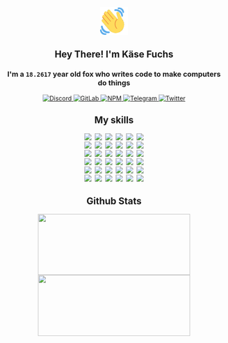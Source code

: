 <div><p align=center><img src=./resources/images/wave.gif width=64px height=64px></p><h2 align=center>Hey There! I'm Käse Fuchs</h2><h3 align=center>I'm a <code>18.2617</code> year old fox who writes code to make computers do things</h3><p align=center><a href=https://discord.com/users/507526681125322772><img alt=Discord src="https://img.shields.io/badge/Discord-5865F2?logo=discord&logoColor=white&style=flat-square#6ff1f8b62aa0ac373e26fc7ed4079518"> </a><a href=https://gitlab.com/kasefuchs><img alt=GitLab src="https://img.shields.io/badge/GitLab-330F63?logo=gitlab&logoColor=white&style=flat-square#6ff1f8b62aa0ac373e26fc7ed4079518"> </a><a href=https://npmjs.com/~kasefuchs><img alt=NPM src="https://img.shields.io/badge/NPM-CB3837?logo=npm&logoColor=white&style=flat-square#6ff1f8b62aa0ac373e26fc7ed4079518"> </a><a href=https://t.me/kasefuchs><img alt=Telegram src="https://img.shields.io/badge/Telegram-2CA5E0?logo=telegram&logoColor=white&style=flat-square#6ff1f8b62aa0ac373e26fc7ed4079518"> </a><a href=https://twitter.com/kasefuchs><img alt=Twitter src="https://img.shields.io/badge/Twitter-1DA1F2?logo=twitter&logoColor=white&style=flat-square#6ff1f8b62aa0ac373e26fc7ed4079518"></a></p><h2 align=center>My skills</h2><p align=center><a href=https://aws.amazon.com/ ><picture><source srcset="https://skillicons.dev/icons?i=aws&theme=dark#6ff1f8b62aa0ac373e26fc7ed4079518" media="(prefers-color-scheme: dark)"><source srcset="https://skillicons.dev/icons?i=aws&theme=light#6ff1f8b62aa0ac373e26fc7ed4079518" media="(prefers-color-scheme: light), (prefers-color-scheme: no-preference)"><img src="https://skillicons.dev/icons?i=aws&theme=light#6ff1f8b62aa0ac373e26fc7ed4079518"></picture></a>&nbsp;&nbsp;<a href=https://en.wikipedia.org/wiki/Bash_(Unix_shell)><picture><source srcset="https://skillicons.dev/icons?i=bash&theme=dark#6ff1f8b62aa0ac373e26fc7ed4079518" media="(prefers-color-scheme: dark)"><source srcset="https://skillicons.dev/icons?i=bash&theme=light#6ff1f8b62aa0ac373e26fc7ed4079518" media="(prefers-color-scheme: light), (prefers-color-scheme: no-preference)"><img src="https://skillicons.dev/icons?i=bash&theme=light#6ff1f8b62aa0ac373e26fc7ed4079518"></picture></a>&nbsp;&nbsp;<a href=https://discord.com/developers/docs><picture><source srcset="https://skillicons.dev/icons?i=bots&theme=dark#6ff1f8b62aa0ac373e26fc7ed4079518" media="(prefers-color-scheme: dark)"><source srcset="https://skillicons.dev/icons?i=bots&theme=light#6ff1f8b62aa0ac373e26fc7ed4079518" media="(prefers-color-scheme: light), (prefers-color-scheme: no-preference)"><img src="https://skillicons.dev/icons?i=bots&theme=light#6ff1f8b62aa0ac373e26fc7ed4079518"></picture></a>&nbsp;&nbsp;<a href=https://www.cloudflare.com/ ><picture><source srcset="https://skillicons.dev/icons?i=cloudflare&theme=dark#6ff1f8b62aa0ac373e26fc7ed4079518" media="(prefers-color-scheme: dark)"><source srcset="https://skillicons.dev/icons?i=cloudflare&theme=light#6ff1f8b62aa0ac373e26fc7ed4079518" media="(prefers-color-scheme: light), (prefers-color-scheme: no-preference)"><img src="https://skillicons.dev/icons?i=cloudflare&theme=light#6ff1f8b62aa0ac373e26fc7ed4079518"></picture></a>&nbsp;&nbsp;<a href=https://en.wikipedia.org/wiki/CSS><picture><source srcset="https://skillicons.dev/icons?i=css&theme=dark#6ff1f8b62aa0ac373e26fc7ed4079518" media="(prefers-color-scheme: dark)"><source srcset="https://skillicons.dev/icons?i=css&theme=light#6ff1f8b62aa0ac373e26fc7ed4079518" media="(prefers-color-scheme: light), (prefers-color-scheme: no-preference)"><img src="https://skillicons.dev/icons?i=css&theme=light#6ff1f8b62aa0ac373e26fc7ed4079518"></picture></a>&nbsp;&nbsp;<a href=https://www.docker.com/ ><picture><source srcset="https://skillicons.dev/icons?i=docker&theme=dark#6ff1f8b62aa0ac373e26fc7ed4079518" media="(prefers-color-scheme: dark)"><source srcset="https://skillicons.dev/icons?i=docker&theme=light#6ff1f8b62aa0ac373e26fc7ed4079518" media="(prefers-color-scheme: light), (prefers-color-scheme: no-preference)"><img src="https://skillicons.dev/icons?i=docker&theme=light#6ff1f8b62aa0ac373e26fc7ed4079518"></picture></a><br><a href=https://www.electronjs.org/ ><picture><source srcset="https://skillicons.dev/icons?i=electron&theme=dark#6ff1f8b62aa0ac373e26fc7ed4079518" media="(prefers-color-scheme: dark)"><source srcset="https://skillicons.dev/icons?i=electron&theme=light#6ff1f8b62aa0ac373e26fc7ed4079518" media="(prefers-color-scheme: light), (prefers-color-scheme: no-preference)"><img src="https://skillicons.dev/icons?i=electron&theme=light#6ff1f8b62aa0ac373e26fc7ed4079518"></picture></a>&nbsp;&nbsp;<a href=https://expressjs.com/ ><picture><source srcset="https://skillicons.dev/icons?i=express&theme=dark#6ff1f8b62aa0ac373e26fc7ed4079518" media="(prefers-color-scheme: dark)"><source srcset="https://skillicons.dev/icons?i=express&theme=light#6ff1f8b62aa0ac373e26fc7ed4079518" media="(prefers-color-scheme: light), (prefers-color-scheme: no-preference)"><img src="https://skillicons.dev/icons?i=express&theme=light#6ff1f8b62aa0ac373e26fc7ed4079518"></picture></a>&nbsp;&nbsp;<a href=https://www.figma.com/ ><picture><source srcset="https://skillicons.dev/icons?i=figma&theme=dark#6ff1f8b62aa0ac373e26fc7ed4079518" media="(prefers-color-scheme: dark)"><source srcset="https://skillicons.dev/icons?i=figma&theme=light#6ff1f8b62aa0ac373e26fc7ed4079518" media="(prefers-color-scheme: light), (prefers-color-scheme: no-preference)"><img src="https://skillicons.dev/icons?i=figma&theme=light#6ff1f8b62aa0ac373e26fc7ed4079518"></picture></a>&nbsp;&nbsp;<a href=https://firebase.google.com/ ><picture><source srcset="https://skillicons.dev/icons?i=firebase&theme=dark#6ff1f8b62aa0ac373e26fc7ed4079518" media="(prefers-color-scheme: dark)"><source srcset="https://skillicons.dev/icons?i=firebase&theme=light#6ff1f8b62aa0ac373e26fc7ed4079518" media="(prefers-color-scheme: light), (prefers-color-scheme: no-preference)"><img src="https://skillicons.dev/icons?i=firebase&theme=light#6ff1f8b62aa0ac373e26fc7ed4079518"></picture></a>&nbsp;&nbsp;<a href=https://flask.palletsprojects.com/ ><picture><source srcset="https://skillicons.dev/icons?i=flask&theme=dark#6ff1f8b62aa0ac373e26fc7ed4079518" media="(prefers-color-scheme: dark)"><source srcset="https://skillicons.dev/icons?i=flask&theme=light#6ff1f8b62aa0ac373e26fc7ed4079518" media="(prefers-color-scheme: light), (prefers-color-scheme: no-preference)"><img src="https://skillicons.dev/icons?i=flask&theme=light#6ff1f8b62aa0ac373e26fc7ed4079518"></picture></a>&nbsp;&nbsp;<a href=https://cloud.google.com/ ><picture><source srcset="https://skillicons.dev/icons?i=gcp&theme=dark#6ff1f8b62aa0ac373e26fc7ed4079518" media="(prefers-color-scheme: dark)"><source srcset="https://skillicons.dev/icons?i=gcp&theme=light#6ff1f8b62aa0ac373e26fc7ed4079518" media="(prefers-color-scheme: light), (prefers-color-scheme: no-preference)"><img src="https://skillicons.dev/icons?i=gcp&theme=light#6ff1f8b62aa0ac373e26fc7ed4079518"></picture></a><br><a href=https://git-scm.com/ ><picture><source srcset="https://skillicons.dev/icons?i=git&theme=dark#6ff1f8b62aa0ac373e26fc7ed4079518" media="(prefers-color-scheme: dark)"><source srcset="https://skillicons.dev/icons?i=git&theme=light#6ff1f8b62aa0ac373e26fc7ed4079518" media="(prefers-color-scheme: light), (prefers-color-scheme: no-preference)"><img src="https://skillicons.dev/icons?i=git&theme=light#6ff1f8b62aa0ac373e26fc7ed4079518"></picture></a>&nbsp;&nbsp;<a href=https://github.com/ ><picture><source srcset="https://skillicons.dev/icons?i=github&theme=dark#6ff1f8b62aa0ac373e26fc7ed4079518" media="(prefers-color-scheme: dark)"><source srcset="https://skillicons.dev/icons?i=github&theme=light#6ff1f8b62aa0ac373e26fc7ed4079518" media="(prefers-color-scheme: light), (prefers-color-scheme: no-preference)"><img src="https://skillicons.dev/icons?i=github&theme=light#6ff1f8b62aa0ac373e26fc7ed4079518"></picture></a>&nbsp;&nbsp;<a href=https://gitlab.com/ ><picture><source srcset="https://skillicons.dev/icons?i=gitlab&theme=dark#6ff1f8b62aa0ac373e26fc7ed4079518" media="(prefers-color-scheme: dark)"><source srcset="https://skillicons.dev/icons?i=gitlab&theme=light#6ff1f8b62aa0ac373e26fc7ed4079518" media="(prefers-color-scheme: light), (prefers-color-scheme: no-preference)"><img src="https://skillicons.dev/icons?i=gitlab&theme=light#6ff1f8b62aa0ac373e26fc7ed4079518"></picture></a>&nbsp;&nbsp;<a href=https://www.heroku.com/ ><picture><source srcset="https://skillicons.dev/icons?i=heroku&theme=dark#6ff1f8b62aa0ac373e26fc7ed4079518" media="(prefers-color-scheme: dark)"><source srcset="https://skillicons.dev/icons?i=heroku&theme=light#6ff1f8b62aa0ac373e26fc7ed4079518" media="(prefers-color-scheme: light), (prefers-color-scheme: no-preference)"><img src="https://skillicons.dev/icons?i=heroku&theme=light#6ff1f8b62aa0ac373e26fc7ed4079518"></picture></a>&nbsp;&nbsp;<a href=https://en.wikipedia.org/wiki/HTML><picture><source srcset="https://skillicons.dev/icons?i=html&theme=dark#6ff1f8b62aa0ac373e26fc7ed4079518" media="(prefers-color-scheme: dark)"><source srcset="https://skillicons.dev/icons?i=html&theme=light#6ff1f8b62aa0ac373e26fc7ed4079518" media="(prefers-color-scheme: light), (prefers-color-scheme: no-preference)"><img src="https://skillicons.dev/icons?i=html&theme=light#6ff1f8b62aa0ac373e26fc7ed4079518"></picture></a>&nbsp;&nbsp;<a href=https://en.wikipedia.org/wiki/JavaScript><picture><source srcset="https://skillicons.dev/icons?i=js&theme=dark#6ff1f8b62aa0ac373e26fc7ed4079518" media="(prefers-color-scheme: dark)"><source srcset="https://skillicons.dev/icons?i=js&theme=light#6ff1f8b62aa0ac373e26fc7ed4079518" media="(prefers-color-scheme: light), (prefers-color-scheme: no-preference)"><img src="https://skillicons.dev/icons?i=js&theme=light#6ff1f8b62aa0ac373e26fc7ed4079518"></picture></a><br><a href=https://en.wikipedia.org/wiki/Linux><picture><source srcset="https://skillicons.dev/icons?i=linux&theme=dark#6ff1f8b62aa0ac373e26fc7ed4079518" media="(prefers-color-scheme: dark)"><source srcset="https://skillicons.dev/icons?i=linux&theme=light#6ff1f8b62aa0ac373e26fc7ed4079518" media="(prefers-color-scheme: light), (prefers-color-scheme: no-preference)"><img src="https://skillicons.dev/icons?i=linux&theme=light#6ff1f8b62aa0ac373e26fc7ed4079518"></picture></a>&nbsp;&nbsp;<a href=https://mui.com/ ><picture><source srcset="https://skillicons.dev/icons?i=materialui&theme=dark#6ff1f8b62aa0ac373e26fc7ed4079518" media="(prefers-color-scheme: dark)"><source srcset="https://skillicons.dev/icons?i=materialui&theme=light#6ff1f8b62aa0ac373e26fc7ed4079518" media="(prefers-color-scheme: light), (prefers-color-scheme: no-preference)"><img src="https://skillicons.dev/icons?i=materialui&theme=light#6ff1f8b62aa0ac373e26fc7ed4079518"></picture></a>&nbsp;&nbsp;<a href=https://en.wikipedia.org/wiki/Markdown><picture><source srcset="https://skillicons.dev/icons?i=md&theme=dark#6ff1f8b62aa0ac373e26fc7ed4079518" media="(prefers-color-scheme: dark)"><source srcset="https://skillicons.dev/icons?i=md&theme=light#6ff1f8b62aa0ac373e26fc7ed4079518" media="(prefers-color-scheme: light), (prefers-color-scheme: no-preference)"><img src="https://skillicons.dev/icons?i=md&theme=light#6ff1f8b62aa0ac373e26fc7ed4079518"></picture></a>&nbsp;&nbsp;<a href=https://www.mongodb.com/ ><picture><source srcset="https://skillicons.dev/icons?i=mongodb&theme=dark#6ff1f8b62aa0ac373e26fc7ed4079518" media="(prefers-color-scheme: dark)"><source srcset="https://skillicons.dev/icons?i=mongodb&theme=light#6ff1f8b62aa0ac373e26fc7ed4079518" media="(prefers-color-scheme: light), (prefers-color-scheme: no-preference)"><img src="https://skillicons.dev/icons?i=mongodb&theme=light#6ff1f8b62aa0ac373e26fc7ed4079518"></picture></a>&nbsp;&nbsp;<a href=https://www.mysql.com/ ><picture><source srcset="https://skillicons.dev/icons?i=mysql&theme=dark#6ff1f8b62aa0ac373e26fc7ed4079518" media="(prefers-color-scheme: dark)"><source srcset="https://skillicons.dev/icons?i=mysql&theme=light#6ff1f8b62aa0ac373e26fc7ed4079518" media="(prefers-color-scheme: light), (prefers-color-scheme: no-preference)"><img src="https://skillicons.dev/icons?i=mysql&theme=light#6ff1f8b62aa0ac373e26fc7ed4079518"></picture></a>&nbsp;&nbsp;<a href=https://nextjs.org/ ><picture><source srcset="https://skillicons.dev/icons?i=nextjs&theme=dark#6ff1f8b62aa0ac373e26fc7ed4079518" media="(prefers-color-scheme: dark)"><source srcset="https://skillicons.dev/icons?i=nextjs&theme=light#6ff1f8b62aa0ac373e26fc7ed4079518" media="(prefers-color-scheme: light), (prefers-color-scheme: no-preference)"><img src="https://skillicons.dev/icons?i=nextjs&theme=light#6ff1f8b62aa0ac373e26fc7ed4079518"></picture></a><br><a href=https://nodejs.org/en/ ><picture><source srcset="https://skillicons.dev/icons?i=nodejs&theme=dark#6ff1f8b62aa0ac373e26fc7ed4079518" media="(prefers-color-scheme: dark)"><source srcset="https://skillicons.dev/icons?i=nodejs&theme=light#6ff1f8b62aa0ac373e26fc7ed4079518" media="(prefers-color-scheme: light), (prefers-color-scheme: no-preference)"><img src="https://skillicons.dev/icons?i=nodejs&theme=light#6ff1f8b62aa0ac373e26fc7ed4079518"></picture></a>&nbsp;&nbsp;<a href=https://www.postgresql.org/ ><picture><source srcset="https://skillicons.dev/icons?i=postgres&theme=dark#6ff1f8b62aa0ac373e26fc7ed4079518" media="(prefers-color-scheme: dark)"><source srcset="https://skillicons.dev/icons?i=postgres&theme=light#6ff1f8b62aa0ac373e26fc7ed4079518" media="(prefers-color-scheme: light), (prefers-color-scheme: no-preference)"><img src="https://skillicons.dev/icons?i=postgres&theme=light#6ff1f8b62aa0ac373e26fc7ed4079518"></picture></a>&nbsp;&nbsp;<a href=https://learn.microsoft.com/en-us/powershell/ ><picture><source srcset="https://skillicons.dev/icons?i=powershell&theme=dark#6ff1f8b62aa0ac373e26fc7ed4079518" media="(prefers-color-scheme: dark)"><source srcset="https://skillicons.dev/icons?i=powershell&theme=light#6ff1f8b62aa0ac373e26fc7ed4079518" media="(prefers-color-scheme: light), (prefers-color-scheme: no-preference)"><img src="https://skillicons.dev/icons?i=powershell&theme=light#6ff1f8b62aa0ac373e26fc7ed4079518"></picture></a>&nbsp;&nbsp;<a href=https://www.python.org/ ><picture><source srcset="https://skillicons.dev/icons?i=py&theme=dark#6ff1f8b62aa0ac373e26fc7ed4079518" media="(prefers-color-scheme: dark)"><source srcset="https://skillicons.dev/icons?i=py&theme=light#6ff1f8b62aa0ac373e26fc7ed4079518" media="(prefers-color-scheme: light), (prefers-color-scheme: no-preference)"><img src="https://skillicons.dev/icons?i=py&theme=light#6ff1f8b62aa0ac373e26fc7ed4079518"></picture></a>&nbsp;&nbsp;<a href=https://www.raspberrypi.org/ ><picture><source srcset="https://skillicons.dev/icons?i=raspberrypi&theme=dark#6ff1f8b62aa0ac373e26fc7ed4079518" media="(prefers-color-scheme: dark)"><source srcset="https://skillicons.dev/icons?i=raspberrypi&theme=light#6ff1f8b62aa0ac373e26fc7ed4079518" media="(prefers-color-scheme: light), (prefers-color-scheme: no-preference)"><img src="https://skillicons.dev/icons?i=raspberrypi&theme=light#6ff1f8b62aa0ac373e26fc7ed4079518"></picture></a>&nbsp;&nbsp;<a href=https://reactjs.org/ ><picture><source srcset="https://skillicons.dev/icons?i=react&theme=dark#6ff1f8b62aa0ac373e26fc7ed4079518" media="(prefers-color-scheme: dark)"><source srcset="https://skillicons.dev/icons?i=react&theme=light#6ff1f8b62aa0ac373e26fc7ed4079518" media="(prefers-color-scheme: light), (prefers-color-scheme: no-preference)"><img src="https://skillicons.dev/icons?i=react&theme=light#6ff1f8b62aa0ac373e26fc7ed4079518"></picture></a><br><a href=https://redux.js.org/ ><picture><source srcset="https://skillicons.dev/icons?i=redux&theme=dark#6ff1f8b62aa0ac373e26fc7ed4079518" media="(prefers-color-scheme: dark)"><source srcset="https://skillicons.dev/icons?i=redux&theme=light#6ff1f8b62aa0ac373e26fc7ed4079518" media="(prefers-color-scheme: light), (prefers-color-scheme: no-preference)"><img src="https://skillicons.dev/icons?i=redux&theme=light#6ff1f8b62aa0ac373e26fc7ed4079518"></picture></a>&nbsp;&nbsp;<a href=https://en.wikipedia.org/wiki/Regular_expression><picture><source srcset="https://skillicons.dev/icons?i=regex&theme=dark#6ff1f8b62aa0ac373e26fc7ed4079518" media="(prefers-color-scheme: dark)"><source srcset="https://skillicons.dev/icons?i=regex&theme=light#6ff1f8b62aa0ac373e26fc7ed4079518" media="(prefers-color-scheme: light), (prefers-color-scheme: no-preference)"><img src="https://skillicons.dev/icons?i=regex&theme=light#6ff1f8b62aa0ac373e26fc7ed4079518"></picture></a>&nbsp;&nbsp;<a href=https://en.wikipedia.org/wiki/Sass_(stylesheet_language)><picture><source srcset="https://skillicons.dev/icons?i=sass&theme=dark#6ff1f8b62aa0ac373e26fc7ed4079518" media="(prefers-color-scheme: dark)"><source srcset="https://skillicons.dev/icons?i=sass&theme=light#6ff1f8b62aa0ac373e26fc7ed4079518" media="(prefers-color-scheme: light), (prefers-color-scheme: no-preference)"><img src="https://skillicons.dev/icons?i=sass&theme=light#6ff1f8b62aa0ac373e26fc7ed4079518"></picture></a>&nbsp;&nbsp;<a href=https://www.typescriptlang.org/ ><picture><source srcset="https://skillicons.dev/icons?i=ts&theme=dark#6ff1f8b62aa0ac373e26fc7ed4079518" media="(prefers-color-scheme: dark)"><source srcset="https://skillicons.dev/icons?i=ts&theme=light#6ff1f8b62aa0ac373e26fc7ed4079518" media="(prefers-color-scheme: light), (prefers-color-scheme: no-preference)"><img src="https://skillicons.dev/icons?i=ts&theme=light#6ff1f8b62aa0ac373e26fc7ed4079518"></picture></a>&nbsp;&nbsp;<a href=https://unity.com/ ><picture><source srcset="https://skillicons.dev/icons?i=unity&theme=dark#6ff1f8b62aa0ac373e26fc7ed4079518" media="(prefers-color-scheme: dark)"><source srcset="https://skillicons.dev/icons?i=unity&theme=light#6ff1f8b62aa0ac373e26fc7ed4079518" media="(prefers-color-scheme: light), (prefers-color-scheme: no-preference)"><img src="https://skillicons.dev/icons?i=unity&theme=light#6ff1f8b62aa0ac373e26fc7ed4079518"></picture></a>&nbsp;&nbsp;<a href=https://workers.cloudflare.com/ ><picture><source srcset="https://skillicons.dev/icons?i=workers&theme=dark#6ff1f8b62aa0ac373e26fc7ed4079518" media="(prefers-color-scheme: dark)"><source srcset="https://skillicons.dev/icons?i=workers&theme=light#6ff1f8b62aa0ac373e26fc7ed4079518" media="(prefers-color-scheme: light), (prefers-color-scheme: no-preference)"><img src="https://skillicons.dev/icons?i=workers&theme=light#6ff1f8b62aa0ac373e26fc7ed4079518"></picture></a><br></p><h2 align=center>Github Stats</h2><p align=center><picture><source srcset="https://github-readme-stats-kasefuchs.vercel.app/api/?count_private=true&hide_border=true&hide_rank=true&line_height=20&hide_title=true&username=Kasefuchs&theme=dark#6ff1f8b62aa0ac373e26fc7ed4079518" media="(prefers-color-scheme: dark)"><source srcset="https://github-readme-stats-kasefuchs.vercel.app/api/?count_private=true&hide_border=true&hide_rank=true&line_height=20&hide_title=true&username=Kasefuchs&theme=light#6ff1f8b62aa0ac373e26fc7ed4079518" media="(prefers-color-scheme: light), (prefers-color-scheme: no-preference)"><img align=middle width=350 height=140 src="https://github-readme-stats-kasefuchs.vercel.app/api/?count_private=true&hide_border=true&hide_rank=true&line_height=20&hide_title=true&username=Kasefuchs&theme=light#6ff1f8b62aa0ac373e26fc7ed4079518"></picture><picture><source srcset="https://github-readme-stats-kasefuchs.vercel.app/api/top-langs/?count_private=true&hide_border=true&layout=compact&username=Kasefuchs&theme=dark#6ff1f8b62aa0ac373e26fc7ed4079518" media="(prefers-color-scheme: dark)"><source srcset="https://github-readme-stats-kasefuchs.vercel.app/api/top-langs/?count_private=true&hide_border=true&layout=compact&username=Kasefuchs&theme=light#6ff1f8b62aa0ac373e26fc7ed4079518" media="(prefers-color-scheme: light), (prefers-color-scheme: no-preference)"><img align=middle width=350 height=140 src="https://github-readme-stats-kasefuchs.vercel.app/api/top-langs/?count_private=true&hide_border=true&layout=compact&username=Kasefuchs&theme=light#6ff1f8b62aa0ac373e26fc7ed4079518"></picture></p><img src="https://hit.yhype.me/github/profile?user_id=64592097#6ff1f8b62aa0ac373e26fc7ed4079518" alt=""></div>